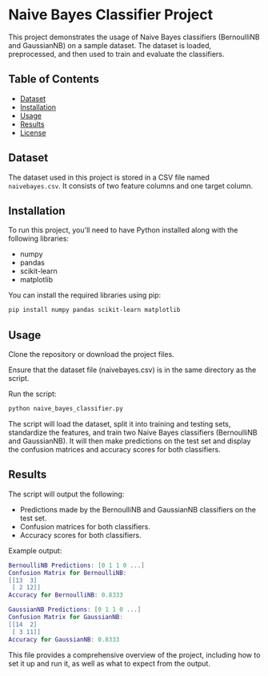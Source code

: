 # Naive Bayes Classifier Project

This project demonstrates the usage of Naive Bayes classifiers (BernoulliNB and GaussianNB) on a sample dataset. The dataset is loaded, preprocessed, and then used to train and evaluate the classifiers.

## Table of Contents

- [Dataset](#dataset)
- [Installation](#installation)
- [Usage](#usage)
- [Results](#results)
- [License](#license)

## Dataset

The dataset used in this project is stored in a CSV file named `naivebayes.csv`. It consists of two feature columns and one target column.

## Installation

To run this project, you'll need to have Python installed along with the following libraries:

- numpy
- pandas
- scikit-learn
- matplotlib

You can install the required libraries using pip:

```bash
pip install numpy pandas scikit-learn matplotlib
```
## Usage

Clone the repository or download the project files.

Ensure that the dataset file (naivebayes.csv) is in the same directory as the script.

Run the script:

```bash
python naive_bayes_classifier.py
```
The script will load the dataset, split it into training and testing sets, standardize the features, and train two Naive Bayes classifiers (BernoulliNB and GaussianNB). It will then make predictions on the test set and display the confusion matrices and accuracy scores for both classifiers.


## Results

The script will output the following:

- Predictions made by the BernoulliNB and GaussianNB classifiers on the test set.
- Confusion matrices for both classifiers.
- Accuracy scores for both classifiers.

Example output:

```lua
BernoulliNB Predictions: [0 1 1 0 ...]
Confusion Matrix for BernoulliNB:
[[13  3]
 [ 2 12]]
Accuracy for BernoulliNB: 0.8333

GaussianNB Predictions: [0 1 1 0 ...]
Confusion Matrix for GaussianNB:
[[14  2]
 [ 3 11]]
Accuracy for GaussianNB: 0.8333

```

This file provides a comprehensive overview of the project, including how to set it up and run it, as well as what to expect from the output.
